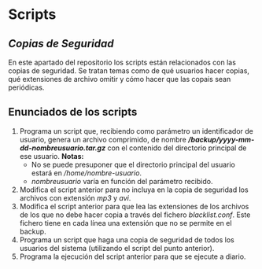 # Scripts
## _Copias de Seguridad_

En este apartado del repositorio los scripts están relacionados con las copias de seguridad. Se tratan temas como de qué usuarios hacer copias, qué extensiones de archivo omitir y cómo hacer que las copais sean periódicas.


## Enunciados de los scripts

1.	Programa un script que, recibiendo como parámetro un identificador de usuario, genera un archivo comprimido, de nombre _**/backup/yyyy-mm-dd-nombreusuario.tar.gz**_ con el contenido del directorio principal de ese usuario. 
**Notas:**
    - No se puede presuponer que el directorio principal del usuario estará en _/home/nombre-usuario_.
    - _nombreusuario_ varía en función del parámetro recibido.
2.	Modifica el script anterior para no incluya en la copia de seguridad los archivos con extensión _mp3_ y _avi_.
3.	Modifica el script anterior para que lea las extensiones de los archivos de los que no debe hacer copia a través del fichero _blacklist.conf_. Este fichero tiene en cada línea una extensión que no se permite en el backup.
4.	Programa un script que haga una copia de seguridad de todos los usuarios del sistema (utilizando el script del punto anterior).
5.	Programa la ejecución del script anterior para que se ejecute a diario.

